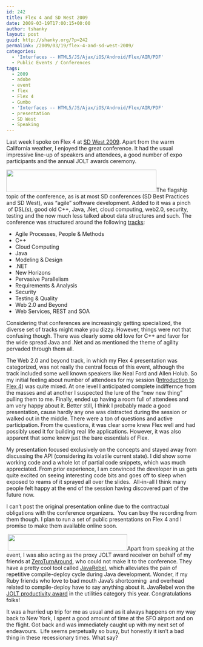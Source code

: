 ```yaml
---
id: 242
title: Flex 4 and SD West 2009
date: 2009-03-19T17:00:15+00:00
author: tshanky
layout: post
guid: http://shanky.org/?p=242
permalink: /2009/03/19/flex-4-and-sd-west-2009/
categories:
  - 'Interfaces -- HTML5/JS/Ajax/iOS/Android/Flex/AIR/PDF'
  - Public Events / Conferences
tags:
  - 2009
  - adobe
  - event
  - flex
  - Flex 4
  - Gumbo
  - 'Interfaces -- HTML5/JS/Ajax/iOS/Android/Flex/AIR/PDF'
  - presentation
  - SD West
  - Speaking
---
```

Last week I spoke on Flex 4 at <a title="SD West 2009 (Santa Clara, CA)" href="http://www.sdexpo.com" target="_blank">SD West 2009</a>. Apart from the warm California weather, I enjoyed the great conference. It had the usual impressive line-up of speakers and attendees, a good number of expo participants and the annual JOLT awards ceremony.

[<img class="alignnone" title="SD West 2009" src="http://www.sdexpo.com/2009/west/images/sdw09hd-static.jpg" alt="" width="396" height="59" />](www.sdexpo.com)The flagship topic of the conference, as is at most SD conferences (SD Best Practices and SD West), was &#8220;agile&#8221; software development. Added to it was a pinch  of DSL(s), good old C++, Java, .Net, cloud computing, web2.0, security, testing and the now much less talked about data structures and such. The conference was structured around the following <a title="SD West 2009 Tracks" href="http://www.sdexpo.com/2009/west/tracks/" target="_blank">tracks</a>:

  * Agile Processes, People & Methods
  * C++
  * Cloud Computing
  * Java
  * Modeling & Design
  * .NET
  * New Horizons
  * Pervasive Parallelism
  * Requirements & Analysis
  * Security
  * Testing & Quality
  * Web 2.0 and Beyond
  * Web Services, REST and SOA

Considering that conferences are increasingly getting specialized, the diverse set of tracks might make you dizzy. However, things were not that confusing though. There was clearly some old love for C++ and favor for the wide spread Java and .Net and as mentioned the theme of agility pervaded through them all.

The Web 2.0 and beyond track, in which my Flex 4 presentation was categorized, was not really the central focus of this event, although the track included some well known speakers like Neal Ford and Allen Holub. So my initial feeling about number of attendees for my session (<a title="Introduction to Flex 4" href="https://www.cmpevents.com/SDw9/a.asp?option=C&V=11&SessID=8359" target="_blank">Introduction to Flex 4</a>) was quite mixed. At one level I anticipated complete indiffernce from the masses and at another I suspected the lure of the &#8220;new new thing&#8221; pulling them to me. Finally, ended up having a room full of attendees and am very happy about it. Better still, I think I probably made a good presentation, cause hardly any one was distracted during the session or walked out in the middle. There were a ton of questions and active participation. From the questions, it was clear some knew Flex well and had possibly used it for building real life applications. However, it was also apparent that some knew just the bare essentials of Flex.

My presentation focused exclusively on the concepts and stayed away from discussing the API (considering its volatile current state). I did show some working code and a whole lot of partial code snippets, which was much appreciated. From prior experience, I am convinced the developer in us gets quite excited on seeing interesting code bits and goes off to sleep when exposed to reams of it sprayed all over the slides.  All-in-all I think many people felt happy at the end of the session having discovered part of the future now.

I can&#8217;t post the original presentation online due to the contractual obligations with the conference organizers.  You can buy the recording from them though. I plan to run a set of public presentations on Flex 4 and I promise to make them available online soon.

 <img class="alignnone" title="ZeroTurnAround" src="http://www.zeroturnaround.com/wp-content/themes/zeroturnaround2.0/gfx/logo.gif" alt="" width="315" height="43" />Apart from speaking at the event, I was also acting as the proxy JOLT award receiver on behalf of my friends at <a title="ZeroTurnAround" href="http://www.zeroturnaround.com/" target="_blank">ZeroTurnAround</a>, who could not make it to the conference. They have a pretty cool tool called <a title="JavaRebel" href="http://www.zeroturnaround.com/javarebel/" target="_blank">JavaRebel</a>, which alleviates the pain of repetitive compile-deploy cycle during Java development. Wonder, if my Ruby friends who love to bad mouth Java&#8217;s shortcoming  and overhead related to compile-deploy have to say anything about it. JavaRebel won the <a title="JOLT Awards 2009 Winners" href="http://www.joltawards.com/winners.html" target="_blank">JOLT productivity award</a> in the utilities category this year. Congratulations folks!

It was a hurried up trip for me as usual and as it always happens on my way back to New York, I spent a good amount of time at the SFO airport and on the flight. Got back and was immediately caught up with my next set of endeavours.  Life seems perpetually so busy, but honestly it isn&#8217;t a bad thing in these recessionary times. What say?